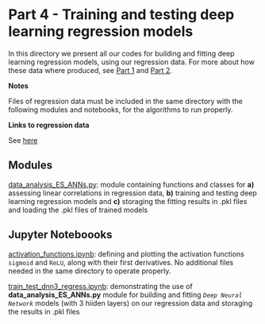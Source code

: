 # Part 4 - Training and testing deep learning regression models

In this directory we present all our codes for building and fitting deep learning regression models, using our regression data.
For more about how these data where produced, see [Part 1](https://github.com/istergak/MSc-Computational-Physics-AUTH/tree/main/Thesis%20-%20ML%20and%20ANNs%20regression%20models%20for%20Exotic%20Star's%20EOSs/Part%201%20-%20Solving%20the%20TOV%20equations%20for%20Hadronic%20and%20Quark%20Stars) and [Part 2](https://github.com/istergak/MSc-Computational-Physics-AUTH/tree/main/Thesis%20-%20ML%20and%20ANNs%20regression%20models%20for%20Exotic%20Star's%20EOSs/Part%202%20-%20Handling%20the%20TOV%20equations%20solution%20data%20for%20Exotic%20Stars).

**Notes**

Files of regression data must be included in the same directory with the following modules and notebooks, for the algorithms to run properly.

**Links to regression data**

See [here](https://drive.google.com/drive/folders/1eFYPW1juSy4aSwTBDs-ye0ToogRbSJfv)

## Modules

[data_analysis_ES_ANNs.py](https://github.com/istergak/MSc-Computational-Physics-AUTH/blob/main/Thesis%20-%20ML%20and%20ANNs%20regression%20models%20for%20Exotic%20Star's%20EOSs/Part%204%20-%20Training%20and%20testing%20ANN%20regression%20models/data_analysis_ES_ANNs.py): module containing functions and classes for **a)** assessing linear correlations in regression data, **b)** training and testing deep learning regression models and **c)** storaging the fitting results in .pkl files and loading the .pkl files of trained models

## Jupyter Noteboooks

[activation_functions.ipynb](https://github.com/istergak/MSc-Computational-Physics-AUTH/blob/main/Thesis%20-%20ML%20and%20ANNs%20regression%20models%20for%20Exotic%20Star's%20EOSs/Part%204%20-%20Training%20and%20testing%20ANN%20regression%20models/activation_functions.ipynb): defining and plotting the activation functions `sigmoid` and `ReLU`, along with their first derivatives. No additional files needed in the same directory to operate properly.

[train_test_dnn3_regress.ipynb](https://github.com/istergak/MSc-Computational-Physics-AUTH/blob/main/Thesis%20-%20ML%20and%20ANNs%20regression%20models%20for%20Exotic%20Star's%20EOSs/Part%204%20-%20Training%20and%20testing%20ANN%20regression%20models/train_test_dnn3_regress.ipynb): demonstrating the use of **data_analysis_ES_ANNs.py** module for building and fitting *`Deep Neural Network`* models (with 3 hiiden layers) on our regression data and storaging the results in .pkl files
